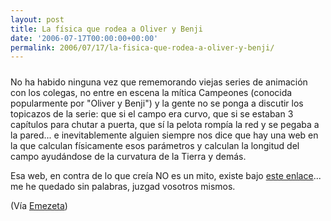 ```yaml
---
layout: post
title: La física que rodea a Oliver y Benji
date: '2006-07-17T00:00:00+00:00'
permalink: 2006/07/17/la-fisica-que-rodea-a-oliver-y-benji/
---
```

<a href="http://fisica.urbenalia.com/humor/oliver/?selact=12"><img style="display:block; margin:0px auto 10px; text-align:center;cursor:pointer; cursor:hand;" src="http://photos1.blogger.com/blogger/6639/1972/1600/big_banner_supercampeones.jpg" border="0" alt="" /></a>No ha habido ninguna vez que rememorando viejas series de animación con los colegas, no entre en escena la mítica Campeones (conocida popularmente por "Oliver y Benji") y la gente no se ponga a discutir los topicazos de la serie: que si el campo era curvo, que si se estaban 3 capítulos para chutar a puerta, que sí la pelota rompía la red y se pegaba a la pared... e inevitablemente alguien siempre nos dice que hay una web en la que calculan físicamente esos parámetros y calculan la longitud del campo ayudándose de la curvatura de la Tierra y demás. 

Esa web, en contra de lo que creía NO es un mito, existe bajo <a href="http://fisica.urbenalia.com/humor/oliver/?selact=12">este enlace</a>... me he quedado sin palabras, juzgad vosotros mismos.

(Vía <a href="http://www.emezeta.com/articulos/la-fisica-de-oliver-y-benji">Emezeta</a>)
